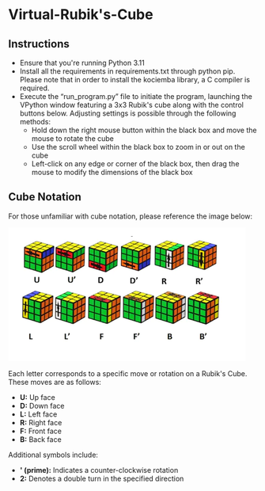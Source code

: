 # Virtual-Rubik's-Cube

## Instructions

* Ensure that you're running Python 3.11
* Install all the requirements in requirements.txt through python pip. Please note that in order to install the kociemba library, a C compiler is required. 
* Execute the “run_program.py” file to initiate the program, launching the VPython window featuring a 3x3 Rubik's cube along with the control buttons below. Adjusting settings is possible through the following methods:
  * Hold down the right mouse button within the black box and move the mouse to rotate the cube
  * Use the scroll wheel within the black box to zoom in or out on the cube
  * Left-click on any edge or corner of the black box, then drag the mouse to modify the dimensions of the black box

## Cube Notation
For those unfamiliar with cube notation, please reference the image below:

<img src="./cube_notation.png">

Each letter corresponds to a specific move or rotation on a Rubik's Cube. These moves are as follows:

- **U:** Up face
- **D:** Down face
- **L:** Left face
- **R:** Right face
- **F:** Front face
- **B:** Back face

Additional symbols include:
- **' (prime):** Indicates a counter-clockwise rotation
- **2:** Denotes a double turn in the specified direction

